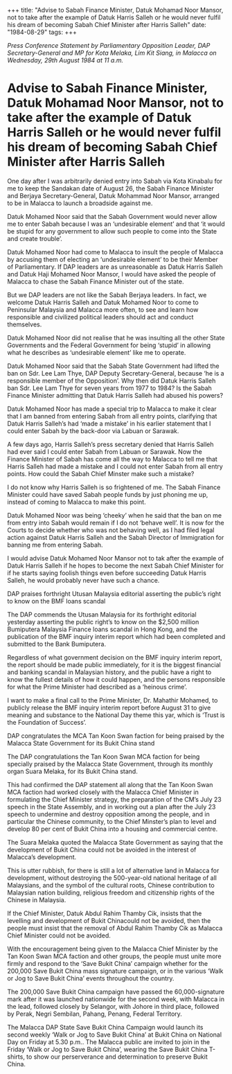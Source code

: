 +++ 
title: "Advise to Sabah Finance Minister, Datuk Mohamad Noor Mansor, not to take after the example of Datuk Harris Salleh or he would never fulfil his dream of becoming Sabah Chief Minister after Harris Salleh"
date: "1984-08-29"
tags:
+++

_Press Conference Statement by Parliamentary Opposition Leader, DAP Secretary-General and MP for Kota Melaka, Lim Kit Siang, in Malacca on Wednesday, 29th August 1984 at 11 a.m._

# Advise to Sabah Finance Minister, Datuk Mohamad Noor Mansor, not to take after the example of Datuk Harris Salleh or he would never fulfil his dream of becoming Sabah Chief Minister after Harris Salleh

One day after I was arbitrarily denied entry into Sabah via Kota Kinabalu for me to keep the Sandakan date of August 26, the Sabah Finance Minister and Berjaya Secretary-General, Datuk Mohammad Noor Mansor, arranged to be in Malacca to launch a broadside against me.</u>

Datuk Mohamed Noor said that the Sabah Government would never allow me to enter Sabah because I was an ‘undesirable element’ and that ‘it would be stupid for any government to allow such people to come into the State and create trouble’.

Datuk Mohamed Noor had come to Malacca to insult the people of Malacca by accusing them of electing an ‘undesirable element’ to be their Member of Parliamentary. If DAP leaders are as unreasonable as Datuk Harris Salleh and Datuk Haji Mohamed Noor Mansor, I would have asked the people of Malacca to chase the Sabah Finance Minister out of the state.

But we DAP leaders are not like the Sabah Berjaya leaders. In fact, we welcome Datuk Harris Salleh and Datuk Mohamed Noor to come to Peninsular Malaysia and Malacca more often, to see and learn how responsible and civilized political leaders should act and conduct themselves.

Datuk Mohamed Noor did not realise that he was insulting all the other State Governments and the Federal Government for being ‘stupid’ in allowing what he describes as ‘undesirable element’ like me to operate.

Datuk Mohamed Noor said that the Sabah State Government had lifted the ban on Sdr. Lee Lam Thye, DAP Deputy Secretary-General, because ‘he is a responsible member of the Opposition’. Why then did Datuk Harris Salleh ban Sdr. Lee Lam Thye for seven years from 1977 to 1984? Is the Sabah Finance Minister admitting that Datuk Harris Salleh had abused his powers?

Datuk Mohamed Noor has made a special trip to Malacca to make it clear that I am banned from entering Sabah from all entry points, clarifying that Datuk Harris Salleh’s had ‘made a mistake’ in his earlier statement that I could enter Sabah by the back-door via Labuan or Sarawak.

A few days ago, Harris Salleh’s press secretary denied that Harris Salleh had ever said I could enter Sabah from Labuan or Sarawak. Now the Finance Minister of Sabah has come all the way to Malacca to tell me that Harris Salleh had made a mistake and I could not enter Sabah from all entry points. How could the Sabah Chief Minster make such a mistake?

I do not know why Harris Salleh is so frightened of me. The Sabah Finance Minister could have saved Sabah people funds by just phoning me up, instead of coming to Malacca to make this point.

Datuk Mohamed Noor was being ‘cheeky’ when he said that the ban on me from entry into Sabah would remain if I do not ‘behave well’. It is now for the Courts to decide whether who was not behaving well, as I had filed legal action against Datuk Harris Salleh and the Sabah Director of Immigration for banning me from entering Sabah.

I would advise Datuk Mohamed Noor Mansor not to tak after the example of Datuk Harris Salleh if he hopes to become the next Sabah Chief Minister for if he starts saying foolish things even before succeeding Datuk Harris Salleh, he would probably never have such a chance.

DAP praises forthright Utusan Malaysia editorial asserting the public’s right to know on the BMF loans scandal

The DAP commends the Utusan Malaysia for its forthright editorial yesterday asserting the public right’s to know on the $2,500 million Bumiputera Malaysia Finance loans scandal in Hong Kong, and the publication of the BMF inquiry interim report which had been completed and submitted to the Bank Bumiputera.

Regardless of what government decision on the BMF inquiry interim report, the report should be made public immediately, for it is the biggest financial and banking scandal in Malaysian history, and the public have a right to know the fullest details of how it could happen, and the persons responsible for what the Prime Minister had described as a ‘heinous crime’.

I want to make a final call to the Prime Minister, Dr. Mahathir Mohamed, to publicly release the BMF inquiry interim report before August 31 to give meaning and substance to the National Day theme this yar, which is ‘Trust is the Foundation of Success’.

DAP congratulates the MCA Tan Koon Swan faction for being praised by the Malacca State Government for its Bukit China stand

The DAP congratulations the Tan Koon Swan MCA faction for being specially praised by the Malacca State Government, through its monthly organ Suara Melaka, for its Bukit China stand.

This had confirmed the DAP statement all along that the Tan Koon Swan MCA faction had worked closely with the Malacca Chief Minister in formulating the Chief Minister strategy, the preparation of the CM’s July 23 speech in the State Assembly, and in working out a plan after the July 23 speech to undermine and destroy opposition among the people, and in particular the Chinese community, to the Chief Minster’s plan to level and develop 80 per cent of Bukit China into a housing and commercial centre.

The Suara Melaka quoted the Malacca State Government as saying that the development of Bukit China could not be avoided in the interest of Malacca’s development.

This is utter rubbish, for there is still a lot of alternative land in Malacca for development, without destroying the 500-year-old national heritage of all Malaysians, and the symbol of the cultural roots, Chinese contribution to Malaysian nation building, religious freedom and citizenship rights of the Chinese in Malaysia.

If the Chief Minister, Datuk Abdul Rahim Thamby Cik, insists that the levelling and development of Bukit Chinacould not be avoided, then the people must insist that the removal of Abdul Rahim Thamby Cik as Malacca Chief Minister could not be avoided.

With the encouragement being given to the Malacca Chief Minister by the Tan Koon Swan MCA faction and other groups, the people must unite more firmly and respond to the ‘Save Bukit China’ campaign whether for the 200,000 Save Bukit China mass signature campaign, or in the various ‘Walk or Jog to Save Bukit China’ events throughout the country.

The 200,000 Save Bukit China campaign have passed the 60,000-signature mark after it was launched nationwide for the second week, with Malacca in the lead, followed closely by Selangor, with Johore in third place, followed by Perak, Negri Sembilan, Pahang, Penang, Federal Territory.

The Malacca DAP State Save Bukit China Campaign would launch its second weekly ‘Walk or Jog to Save Bukit China’ at Bukit China on National Day on Friday at 5.30 p.m.. The Malacca public are invited to join in the Friday ‘Walk or Jog to Save Bukit China’, wearing the Save Bukit China T-shirts, to show our perserverance and determination to preserve Bukit China.
 
